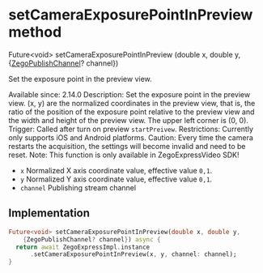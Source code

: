 


# setCameraExposurePointInPreview method








Future&lt;void> setCameraExposurePointInPreview
(double x, double y, {[ZegoPublishChannel](../../zego_uikit_prebuilt_live_audio_room/ZegoPublishChannel.md)? channel})





<p>Set the exposure point in the preview view.</p>
<p>Available since: 2.14.0
Description: Set the exposure point in the preview view. (x, y) are the normalized coordinates in the preview view, that is, the ratio of the position of the exposure point relative to the preview view and the width and height of the preview view. The upper left corner is (0, 0).
Trigger: Called after turn on preview <code>startPreivew</code>.
Restrictions: Currently only supports iOS and Android platforms.
Caution: Every time the camera restarts the acquisition, the settings will become invalid and need to be reset.
Note: This function is only available in ZegoExpressVideo SDK!</p>
<ul>
<li><code>x</code> Normalized X axis coordinate value, effective value <code>0,1</code>.</li>
<li><code>y</code> Normalized Y axis coordinate value, effective value <code>0,1</code>.</li>
<li><code>channel</code> Publishing stream channel</li>
</ul>



## Implementation

```dart
Future<void> setCameraExposurePointInPreview(double x, double y,
    {ZegoPublishChannel? channel}) async {
  return await ZegoExpressImpl.instance
      .setCameraExposurePointInPreview(x, y, channel: channel);
}
```








